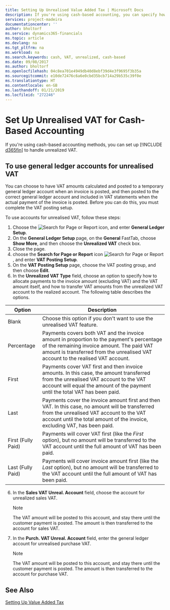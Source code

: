 ```yaml
---
title: Setting Up Unrealised Value Added Tax | Microsoft Docs
description: If you're using cash-based accounting, you can specify how to handle unrealised VAT for sales and purchases.
services: project-madeira
documentationcenter: ''
author: bholtorf
ms.service: dynamics365-financials
ms.topic: article
ms.devlang: na
ms.tgt_pltfrm: na
ms.workload: na
ms.search.keywords: cash, VAT, unrealized, cash-based
ms.date: 09/08/2017
ms.author: bholtorf
ms.openlocfilehash: 04c8ea701e4949db40d8ebf39d4e3f9695f3b35a
ms.sourcegitcommit: e10de72476c6a6e0cbd35bcb714a29b535c39f0e
ms.translationtype: HT
ms.contentlocale: en-GB
ms.lasthandoff: 01/21/2019
ms.locfileid: "272246"
---
```

# <a name="set-up-unrealized-vat-for-cash-based-accounting"></a>Set Up Unrealised VAT for Cash-Based Accounting
If you're using cash-based accounting methods, you can set up [!INCLUDE [d365fin](includes/d365fin_md.md)] to handle unrealized VAT.

## <a name="to-use-general-ledger-accounts-for-unrealized-vat"></a>To use general ledger accounts for unrealised VAT
You can choose to have VAT amounts calculated and posted to a temporary general ledger account when an invoice is posted, and then posted to the correct general ledger account and included in VAT statements when the actual payment of the invoice is posted. Before you can do this, you must complete the VAT posting setup.

To use accounts for unrealised VAT, follow these steps:
1. Choose the ![Search for Page or Report](media/ui-search/search_small.png "Search for Page or Report icon") icon, and enter **General Ledger Setup**.
2. On the **General Ledger Setup** page, on the **General** FastTab, choose **Show More**, and then choose the **Unrealized VAT** check box.
3. Close the page.
4. choose the **Search for Page or Report** icon ![Search for Page or Report](media/ui-search/search_small.png "Search for Page or Report icon"), and enter **VAT Posting Setup**.
5. On the **VAT Posting Setup** page, choose the VAT posting group, and then choose **Edit**.
6. In the **Unrealized VAT Type** field, choose an option to specify how to allocate payments to the invoice amount (excluding VAT) and the VAT amount itself, and how to transfer VAT amounts from the unrealized VAT account to the realized account. The following table describes the options.

| Option | Description |
| --- | --- |
| Blank | Choose this option if you don't want to use the unrealised VAT feature. |
| Percentage | Payments covers both VAT and the invoice amount in proportion to the payment's percentage of the remaining invoice amount. The paid VAT amount is transferred from the unrealised VAT account to the realised VAT account. |
| First | Payments cover VAT first and then invoice amounts. In this case, the amount transferred from the unrealised VAT account to the VAT account will equal the amount of the payment until the total VAT has been paid. |
| Last | Payments cover the invoice amount first and then VAT. In this case, no amount will be transferred from the unrealised VAT account to the VAT account until the total amount of the invoice, excluding VAT, has been paid. |
| First (Fully Paid) | Payments will cover VAT first (like the _First_ option), but no amount will be transferred to the VAT account until the full amount of VAT has been paid. |
| Last (Fully Paid) | Payments will cover invoice amount first (like the _Last_ option), but no amount will be transferred to the VAT account until the full amount of VAT has been paid. |

6. In the **Sales VAT Unreal. Account** field, choose the account for unrealized sales VAT.

    > [!NOTE]  
   >   The VAT amount will be posted to this account, and stay there until the customer payment is posted. The amount is then transferred to the account for sales VAT.
7. In the **Purch. VAT Unreal. Account** field, enter the general ledger account for unrealised purchase VAT.

    > [!NOTE]  
   >   The VAT amount will be posted to this account, and stay there until the customer payment is posted. The amount is then transferred to the account for purchase VAT.

## <a name="see-also"></a>See Also
[Setting Up Value Added Tax](finance-setup-vat.md)
